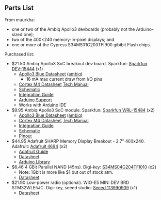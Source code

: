 Parts List
---

From muurkha:

- one or two of the Ambiq Apollo3 devboards (probably not the
  Arduino-sized one);
- two of the 400×240 memory-in-pixel displays; and
- one or more of the Cypress S34MS01G200TFI900 gibibit Flash chips.

Purchased list:

- $21.50 Ambiq Apollo3 SoC breakout dev board. Sparkfun: [Sparkfun DEV-15444][1] (x1)
    - [Apollo3 Blue Datasheet][6] [(ambiq)][7]
        - 16 mA max current draw from I/O pins
    - [Cortex M4 Datasheet][18] [Tech Manual][19]
    - [Schematic][8]
    - [Integration Guide][9]
    - [Arduino Support][10]
    - Works with Arduino IDE
- $9.95 Ambiq Apollo3 SoC module. Sparkfun: [Sparkfun WRL-15484][2] (x2)
    - [Apollo3 Blue Datasheet][6] [(ambiq)][7]
    - [Cortex M4 Datasheet][18] [Tech Manual][19]
    - [Integration Guide][9]
    - [Schematic][11]
    - [Pinout][12]
- $44.95 Adafruit SHARP Memory Display Breakout - 2.7" 400x240. Adafruit: [Adafruit 4694][3] (x2)
    - [Adafruit Guide][13]
    - [Datasheet][14]
    - [Arduino Library][15]
- $6.46 4 GBit Parallel NAND (45ns). Digi-key: [S34MS04G204TFI010][4] (x2)
    - Note: 1Gbit is more like $1 but out of stock atm.
    - [Datasheet][16]
- $21.90 Low-power radio (optional). WIO-E5 MINI DEV BRD STM32WLE5JC. Digi-key, seeed studio: [Seeed 113990939][5] (x1)
    - [Datasheet][17]

[1]: https://www.sparkfun.com/products/15444
[2]: https://www.sparkfun.com/products/15484
[3]: https://www.adafruit.com/product/4694
[4]: https://www.digikey.com/en/products/detail/cypress-semiconductor-corp/S34MS04G204TFI010/4457680
[5]: https://www.digikey.com/en/products/detail/seeed-technology-co-ltd/113990939/13926228

[6]: https://cdn.sparkfun.com/assets/1/5/c/6/7/Apollo3-Blue-MCU-Datasheet_v0_15_0.pdf
[6]: datasheets/Apollo3-Blue-SoC_Datasheet.pdf
[7]: https://ambiq.com/wp-content/uploads/2020/10/Apollo3-Blue-SoC-Datasheet.pdf
[8]: https://cdn.sparkfun.com/assets/4/5/a/3/e/RedBoardArtemisSchematic.pdf
[8]: datasheets/Artemis-RedBoard_Schematic.pdf
[9]: https://cdn.sparkfun.com/assets/8/7/5/3/f/Artemis_Integration_Guide.pdf
[10]: https://github.com/sparkfun/Arduino_Apollo3
[11]: https://cdn.sparkfun.com/assets/5/c/b/3/c/SparkFun_Artemis.pdf
[11]: datasheets/Artemis_Schematic.pdf
[12]: https://cdn.sparkfun.com/assets/9/a/7/1/c/ArtemisModule_Pinout.pdf
[12]: datasheets/Artemis_Pinout.pdf
[18]: https://documentation-service.arm.com/static/62053f0a0ca305732a3a5c17?token=
[18]: datasheets/Arm-Cortex-M4_Datasheet.pdf
[19]: https://documentation-service.arm.com/static/5f19da2a20b7cf4bc524d99a?token=
[19]: datasheets/Arm-Cortex-M4_Manual.pdf

[13]: https://learn.adafruit.com/adafruit-sharp-memory-display-breakout
[14]: https://cdn-learn.adafruit.com/assets/assets/000/094/215/original/LS027B7DH01_Rev_Jun_2010.pdf?1597872422
[14]: datasheets/Sharp_LCD_Datasheet.pdf
[15]: https://github.com/adafruit/Adafruit_SHARP_Memory_Display

[16]: https://media.digikey.com/pdf/Data%20Sheets/Cypress%20PDFs/S34MS01G2_2G2_4G2_RevE_6-9-17.pdf
[16]: datasheets/Flash_Datasheet.pdf

[17]: https://files.seeedstudio.com/products/317990687/res/LoRa-E5%20module%20datasheet_V1.0.pdf
[17]: datasheets/Radio_Datasheet.pdf
